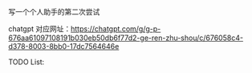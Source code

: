 写一个个人助手的第二次尝试

chatgpt 对应网址：https://chatgpt.com/g/g-p-676aa61097108191b030eb50db6f77d2-ge-ren-zhu-shou/c/676058c4-d378-8003-8bb0-17dc7564646e

TODO List: